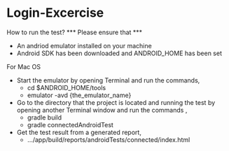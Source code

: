 # Login-Excercise
How to run the test? 
*** Please ensure that *** 
- An andriod emulator installed on your machine
- Android SDK has been downloaded and ANDROID_HOME has been set

For Mac OS
- Start the emulator by opening Terminal and run the commands, 
    - cd $ANDROID_HOME/tools
    - emulator -avd {the_emulator_name}
- Go to the directory that the project is located and running the test by opening another Terminal window and run the commands , 
    - gradle build
    - gradle connectedAndroidTest 
- Get the test result from a generated report, 
    - …/app/build/reports/androidTests/connected/index.html

